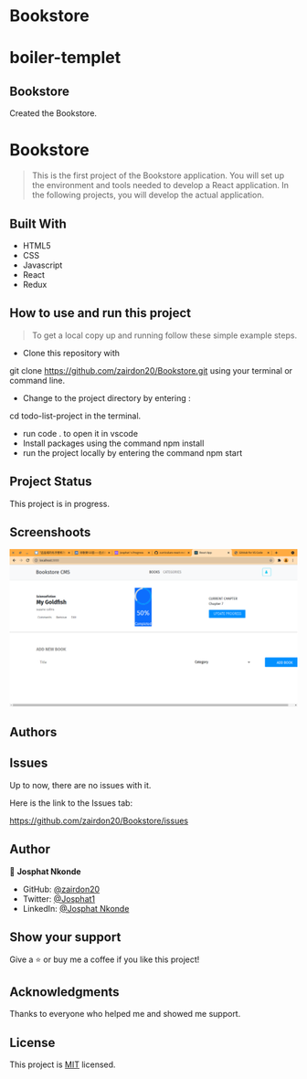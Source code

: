# Bookstore

# boiler-templet

## Bookstore

Created the Bookstore.

# Bookstore
> This is the first project of the Bookstore application. You will set up the environment and tools needed to develop a React application. In the following projects, you will develop the actual application.

## Built With
- HTML5
- CSS
- Javascript
- React
- Redux

## How to use and run this project

>To get a local copy up and running follow these simple example steps.

- Clone this repository with

git clone https://github.com/zairdon20/Bookstore.git using your terminal or command line.

- Change to the project directory by entering :

cd todo-list-project in the terminal.

- run code . to open it in vscode
- Install packages using the command npm install
- run the project locally by entering the command npm start



## Project Status
This project is in progress.

## Screenshoots
![screenshot](./public/Screenshot-Bookstore4.png)

## Authors

## Issues

Up to now, there are no issues with it.

Here is the link to the Issues tab:

https://github.com/zairdon20/Bookstore/issues

## Author

👤 **Josphat Nkonde**

- GitHub: [@zairdon20](https://github.com/zairdon20)
- Twitter: [@Josphat1](https://twitter.com/Josphat1)
- LinkedIn: [@Josphat Nkonde](https://www.linkedin.com/in/josphat-nkonde-092510183/)

## Show your support

Give a ⭐️ or buy me a coffee if you like this project! 

## Acknowledgments

Thanks to everyone who helped me and showed me support.

## License
This project is [MIT](./MIT.md) licensed.